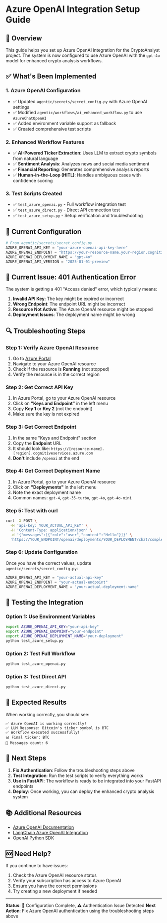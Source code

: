 # Azure OpenAI Integration Setup Guide

## 🎯 Overview

This guide helps you set up Azure OpenAI integration for the CryptoAnalyst project. The system is now configured to use Azure OpenAI with the `gpt-4o` model for enhanced crypto analysis workflows.

## ✅ What's Been Implemented

### 1. **Azure OpenAI Configuration**
- ✅ Updated `agentic/secrets/secret_config.py` with Azure OpenAI settings
- ✅ Modified `agentic/workflows/ai_enhanced_workflow.py` to use `AzureChatOpenAI`
- ✅ Added environment variable support as fallback
- ✅ Created comprehensive test scripts

### 2. **Enhanced Workflow Features**
- ✅ **AI-Powered Ticker Extraction**: Uses LLM to extract crypto symbols from natural language
- ✅ **Sentiment Analysis**: Analyzes news and social media sentiment
- ✅ **Financial Reporting**: Generates comprehensive analysis reports
- ✅ **Human-in-the-Loop (HITL)**: Handles ambiguous cases with confidence scoring

### 3. **Test Scripts Created**
- ✅ `test_azure_openai.py` - Full workflow integration test
- ✅ `test_azure_direct.py` - Direct API connection test
- ✅ `test_azure_setup.py` - Setup verification and troubleshooting

## 🔧 Current Configuration

```python
# From agentic/secrets/secret_config.py
AZURE_OPENAI_API_KEY = "your-azure-openai-api-key-here"
AZURE_OPENAI_ENDPOINT = "https://your-resource-name.your-region.cognitiveservices.azure.com"
AZURE_OPENAI_DEPLOYMENT_NAME = "gpt-4o"
AZURE_OPENAI_API_VERSION = "2025-01-01-preview"
```

## 🚨 Current Issue: 401 Authentication Error

The system is getting a 401 "Access denied" error, which typically means:

1. **Invalid API Key**: The key might be expired or incorrect
2. **Wrong Endpoint**: The endpoint URL might be incorrect
3. **Resource Not Active**: The Azure OpenAI resource might be stopped
4. **Deployment Issues**: The deployment name might be wrong

## 🔍 Troubleshooting Steps

### Step 1: Verify Azure OpenAI Resource
1. Go to [Azure Portal](https://portal.azure.com)
2. Navigate to your Azure OpenAI resource
3. Check if the resource is **Running** (not stopped)
4. Verify the resource is in the correct region

### Step 2: Get Correct API Key
1. In Azure Portal, go to your Azure OpenAI resource
2. Click on **"Keys and Endpoint"** in the left menu
3. Copy **Key 1** or **Key 2** (not the endpoint)
4. Make sure the key is not expired

### Step 3: Get Correct Endpoint
1. In the same "Keys and Endpoint" section
2. Copy the **Endpoint** URL
3. It should look like: `https://[resource-name].[region].cognitiveservices.azure.com`
4. **Don't** include `/openai` at the end

### Step 4: Get Correct Deployment Name
1. In Azure Portal, go to your Azure OpenAI resource
2. Click on **"Deployments"** in the left menu
3. Note the exact deployment name
4. Common names: `gpt-4`, `gpt-35-turbo`, `gpt-4o`, `gpt-4o-mini`

### Step 5: Test with curl
```bash
curl -X POST \
  -H 'api-key: YOUR_ACTUAL_API_KEY' \
  -H 'Content-Type: application/json' \
  -d '{"messages":[{"role":"user","content":"Hello"}]}' \
  'https://YOUR_ENDPOINT/openai/deployments/YOUR_DEPLOYMENT/chat/completions?api-version=2025-01-01-preview'
```

### Step 6: Update Configuration
Once you have the correct values, update `agentic/secrets/secret_config.py`:

```python
AZURE_OPENAI_API_KEY = "your-actual-api-key"
AZURE_OPENAI_ENDPOINT = "your-actual-endpoint"
AZURE_OPENAI_DEPLOYMENT_NAME = "your-actual-deployment-name"
```

## 🧪 Testing the Integration

### Option 1: Use Environment Variables
```bash
export AZURE_OPENAI_API_KEY="your-api-key"
export AZURE_OPENAI_ENDPOINT="your-endpoint"
export AZURE_OPENAI_DEPLOYMENT_NAME="your-deployment"
python test_azure_setup.py
```

### Option 2: Test Full Workflow
```bash
python test_azure_openai.py
```

### Option 3: Test Direct API
```bash
python test_azure_direct.py
```

## 🎯 Expected Results

When working correctly, you should see:
```
✅ Azure OpenAI is working correctly!
✅ LLM Response: Bitcoin's ticker symbol is BTC
✅ Workflow executed successfully!
📊 Final ticker: BTC
💬 Messages count: 6
```

## 🔄 Next Steps

1. **Fix Authentication**: Follow the troubleshooting steps above
2. **Test Integration**: Run the test scripts to verify everything works
3. **Use in FastAPI**: The workflow is ready to be integrated into your FastAPI endpoints
4. **Deploy**: Once working, you can deploy the enhanced crypto analysis system

## 📚 Additional Resources

- [Azure OpenAI Documentation](https://learn.microsoft.com/en-us/azure/ai-services/openai/)
- [LangChain Azure OpenAI Integration](https://python.langchain.com/docs/integrations/chat/azure_openai)
- [OpenAI Python SDK](https://github.com/openai/openai-python)

## 🆘 Need Help?

If you continue to have issues:
1. Check the Azure OpenAI resource status
2. Verify your subscription has access to Azure OpenAI
3. Ensure you have the correct permissions
4. Try creating a new deployment if needed

---

**Status**: 🔧 Configuration Complete, ⚠️ Authentication Issue Detected
**Next Action**: Fix Azure OpenAI authentication using the troubleshooting steps above
